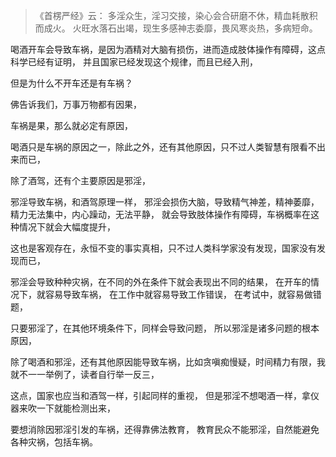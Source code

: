 > 《首楞严经》云： 
> 多淫众生，淫习交接，染心会合研磨不休，精血耗散积而成火。 
> 火旺水落石出竭，现生多感神志委靡，畏风寒炎热，多病短命。

喝酒开车会导致车祸，是因为酒精对大脑有损伤，进而造成肢体操作有障碍，这点科学已经有证明，
并且国家已经发现这个规律，而且已经入刑，

但是为什么不开车还是有车祸？

佛告诉我们，万事万物都有因果，

车祸是果，那么就必定有原因，

喝酒只是车祸的原因之一，除此之外，还有其他原因，只不过人类智慧有限看不出来而已，

除了酒驾，还有个主要原因是邪淫，

邪淫导致车祸，和酒驾原理一样，
邪淫会损伤大脑，导致精气神差，精神萎靡，精力无法集中，内心躁动，无法平静，
就会导致肢体操作有障碍，车祸概率在这种情况下就会大幅度提升，

这也是客观存在，永恒不变的事实真相，只不过人类科学家没有发现，国家没有发现而已，

邪淫会导致种种灾祸，在不同的外在条件下就会表现出不同的结果，
在开车的情况下，就容易导致车祸，
在工作中就容易导致工作错误，
在考试中，就容易做错题，

只要邪淫了，在其他环境条件下，同样会导致问题，
所以邪淫是诸多问题的根本原因，

除了喝酒和邪淫，还有其他原因能导致车祸，比如贪嗔痴慢疑，时间精力有限，我就不一一举例了，读者自行举一反三，

这点，国家也应当和酒驾一样，引起同样的重视，
但是邪淫不想喝酒一样，拿仪器来吹一下就能检测出来，

要想消除因邪淫引发的车祸，还得靠佛法教育，
教育民众不能邪淫，自然能避免各种灾祸，包括车祸。
